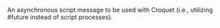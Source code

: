 An asynchronous script message to be used with Croquet (i.e., utilizing #future instead of script processes).